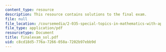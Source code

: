 ```yaml
---
content_type: resource
description: This resource contains solutions to the final exam.
file: null
file_location: /coursemedia/2-035-special-topics-in-mathematics-with-applications-linear-algebra-and-the-calculus-of-variations-spring-2007/c8cd18d5776a7266058a7202b97ebb9d_finalexam_sol.pdf
file_type: application/pdf
resourcetype: Document
title: finalexam_sol.pdf
uid: c8cd18d5-776a-7266-058a-7202b97ebb9d
---
```

